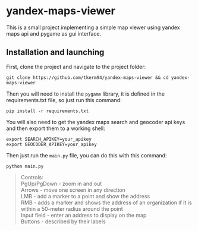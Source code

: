 # yandex-maps-viewer
This is a small project implementing a simple map viewer using yandex maps api and pygame as gui interface.

## Installation and launching
First, clone the project and navigate to the project folder:
```
git clone https://github.com/tkerm94/yandex-maps-viewer && cd yandex-maps-viewer
```
Then you will need to install the `pygame` library, it is defined in the requirements.txt file, so just run this command:
```
pip install -r requirements.txt
```
You will also need to get the yandex maps search and geocoder api keys and then export them to a working shell:
```
export SEARCH_APIKEY=your_apikey
export GEOCODER_APIKEY=your_apikey
```
Then just run the `main.py` file, you can do this with this command:
```
python main.py
```
> Controls:\
> PgUp/PgDown - zoom in and out\
> Arrows - move one screen in any direction\
> LMB - add a marker to a point and show the address\
> RMB - adds a marker and shows the address of an organization if it is within a 50-meter radius around the point\
> Input field - enter an address to display on the map\
> Buttons - described by their labels
